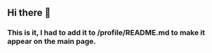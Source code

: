 ## Hi there 👋

<!--

**Here are some ideas to get you started:**

🙋‍♀️ A short introduction - This organization is about playing around in an organization to test things out. 
🌈 Contribution guidelines - I will draw the guidelines later
👩‍💻 Useful resources - Some resources 
🍿 Fun facts - This looks fun!
🧙 Remember, you can do mighty things with the power of [Markdown](https://docs.github.com/github/writing-on-github/getting-started-with-writing-and-formatting-on-github/basic-writing-and-formatting-syntax)
-->

### This is it, I had to add it to /profile/README.md to make it appear on the main page. 
